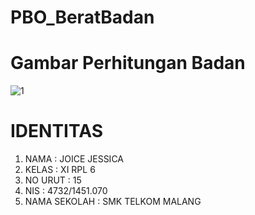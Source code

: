 # PBO_BeratBadan

<h1> Gambar Perhitungan Badan </h1>

![1](https://cloud.githubusercontent.com/assets/22056134/20207598/f894be90-a81a-11e6-915c-47d0e99fbe0f.JPG)

<h1> IDENTITAS </h1>
<ol>
 <li>NAMA : JOICE JESSICA</li>
 <li>KELAS : XI RPL 6</li>
 <li>NO URUT : 15 </li>
 <li>NIS : 4732/1451.070 </li>
 <li>NAMA SEKOLAH : SMK TELKOM MALANG </li>
 </ol>
